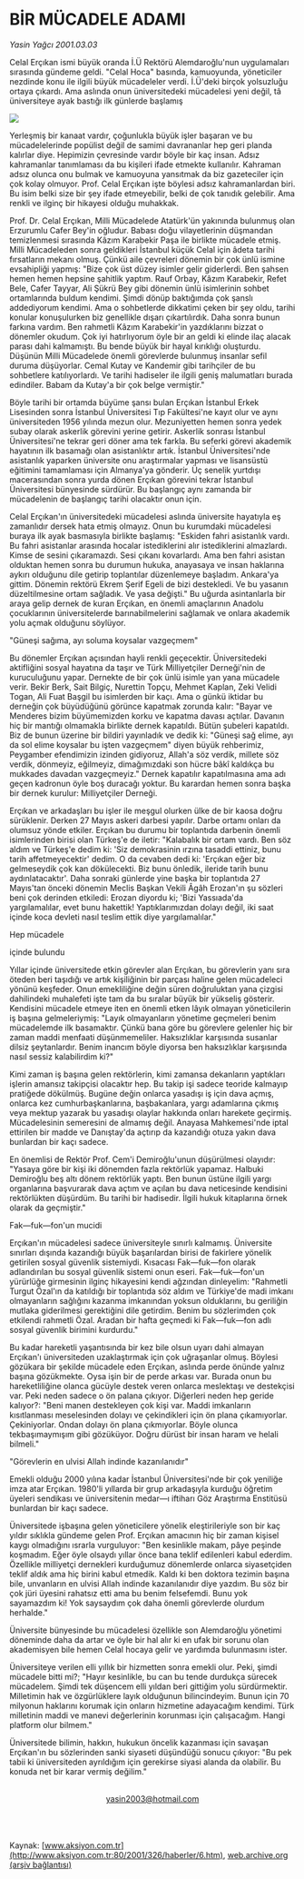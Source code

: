 # BİR MÜCADELE ADAMI

*Yasin Yağcı 2001.03.03*

<div>
 <p class="spot">
  Celal Erçıkan ismi büyük oranda İ.Ü Rektörü Alemdaroğlu'nun uygulamaları  sırasında gündeme geldi. "Celal Hoca" basında, kamuoyunda, yöneticiler  nezdinde konu ile ilgili büyük mücadeleler verdi.  İ.Ü'deki  birçok yolsuzluğu ortaya çıkardı.  Ama aslında onun üniversitedeki  mücadelesi yeni değil, tâ  üniversiteye ayak  bastığı ilk  günlerde başlamış
 </p>
 <p class="metin">
 </p>
 <img border="0" src="/web/20020428172201im_/http://www.aksiyon.com.tr/2001/326/resimler/Bir.jpg"/>
 <p class="metin">
  Yerleşmiş bir kanaat vardır, çoğunlukla büyük işler başaran ve bu mücadelelerinde popülist değil de samimi davrananlar hep geri planda kalırlar diye. Hepimizin çevresinde vardır böyle bir kaç insan. Adsız kahramanlar tanımlaması da bu kişileri ifade etmekte kullanılır. Kahraman adsız olunca onu bulmak ve kamuoyuna yansıtmak da biz gazeteciler için çok kolay olmuyor. Prof. Celal Erçıkan işte böylesi adsız kahramanlardan biri. Bu isim belki size bir şey ifade etmeyebilir, belki de çok tanıdık gelebilir. Ama renkli ve ilginç bir hikayesi olduğu muhakkak.
 </p>
 <p class="metin">
  Prof. Dr. Celal Erçıkan, Milli Mücadelede Atatürk'ün yakınında bulunmuş olan Erzurumlu Cafer Bey'in oğludur. Babası doğu vilayetlerinin düşmandan temizlenmesi sırasında Kâzım Karabekir Paşa ile birlikte mücadele etmiş. Milli Mücadeleden sonra geldikleri İstanbul küçük Celal için âdeta tarihi fırsatların mekanı olmuş. Çünkü aile çevreleri dönemin bir çok ünlü ismine evsahipliği yapmış: "Bize çok üst düzey isimler gelir giderlerdi. Ben şahsen hemen hemen hepsine şahitlik yaptım. Rauf Orbay, Kâzım Karabekir, Refet Bele, Cafer Tayyar, Ali Şükrü Bey gibi dönemin ünlü isimlerinin sohbet ortamlarında buldum kendimi. Şimdi dönüp baktığımda çok şanslı addediyorum kendimi. Ama o sohbetlerde dikkatimi çeken bir şey oldu, tarihi konular konuşulurken biz genellikle dışarı çıkartılırdık. Daha sonra bunun farkına vardım. Ben rahmetli Kâzım Karabekir'in yazdıklarını bizzat o dönemler okudum. Çok iyi hatırlıyorum öyle bir an geldi ki elinde ilaç alacak parası dahi kalmamıştı. Bu bende büyük bir hayal kırıklığı oluşturdu. Düşünün Milli Mücadelede önemli görevlerde bulunmuş insanlar sefil duruma düşüyorlar. Cemal Kutay ve Kandemir gibi tarihçiler de bu sohbetlere katılıyorlardı. Ve tarihi hadiseler ile ilgili geniş malumatları burada edindiler. Babam da Kutay'a bir çok belge vermiştir."
 </p>
 <p class="metin">
  Böyle tarihi bir ortamda büyüme şansı bulan Erçıkan İstanbul Erkek Lisesinden sonra İstanbul Üniversitesi Tıp Fakültesi'ne kayıt olur ve aynı üniversiteden 1956 yılında mezun olur. Mezuniyetten hemen sonra yedek subay olarak askerlik görevini yerine getirir. Askerlik sonrası İstanbul Üniversitesi'ne tekrar geri döner ama tek farkla. Bu seferki görevi akademik hayatının ilk basamağı olan asistanlıktır artık. İstanbul Üniversitesi'nde asistanlık yaparken üniversite onu araştırmalar yapması ve lisansüstü eğitimini tamamlaması için Almanya'ya gönderir. Üç senelik yurtdışı macerasından sonra yurda dönen Erçıkan görevini tekrar İstanbul Üniversitesi bünyesinde sürdürür. Bu başlangıç aynı zamanda bir mücadelenin de başlangıç tarihi olacaktır onun için.
 </p>
 <p class="metin">
  Celal Erçıkan'ın üniversitedeki mücadelesi aslında üniversite hayatıyla eş zamanlıdır dersek hata etmiş olmayız. Onun bu kurumdaki mücadelesi buraya ilk ayak basmasıyla birlikte başlamış: "Eskiden fahri asistanlık vardı. Bu fahri asistanlar arasında hocalar istediklerini alır istediklerini almazlardı. Kimse de sesini çıkaramazdı. Sesi çıkanı kovarlardı. Ama ben fahri asistan olduktan hemen sonra bu durumun hukuka, anayasaya ve insan haklarına aykırı olduğunu dile getirip toplantılar düzenlemeye başladım. Ankara'ya gittim. Dönemin rektörü Ekrem Şerif Egeli de bizi destekledi. Ve bu yasanın düzeltilmesine ortam sağladık. Ve yasa değişti." Bu uğurda asintanlarla bir araya gelip dernek de kuran Erçıkan, en önemli amaçlarının Anadolu çocuklarının üniversitelerde barınabilmelerini sağlamak ve onlara akademik yolu açmak olduğunu söylüyor.
 </p>
 <p class="metin">
  "Güneşi sağıma, ayı soluma koysalar vazgeçmem"
 </p>
 <p class="metin">
  Bu dönemler Erçıkan açısından hayli renkli geçecektir. Üniversitedeki aktifliğini sosyal hayatına da taşır ve Türk Milliyetçiler Derneği'nin de kuruculuğunu yapar. Dernekte de bir çok ünlü isimle yan yana mücadele verir. Bekir Berk, Sait Bilgiç, Nurettin Topçu, Mehmet Kaplan, Zeki Velidi Togan, Ali Fuat Başgil bu isimlerden bir kaçı. Ama o günkü iktidar bu derneğin çok büyüdüğünü görünce kapatmak zorunda kalır: "Bayar ve Menderes bizim büyümemizden korku ve kapatma davası açtılar. Davanın hiç bir mantığı olmamakla birlikte dernek kapatıldı. Bütün şubeleri kapatıldı. Biz de bunun üzerine bir bildiri yayınladık ve dedik ki: "Güneşi sağ elime, ayı da sol elime koysalar bu işten vazgeçmem" diyen büyük rehberimiz, Peygamber efendimizin izinden gidiyoruz, Allah'a söz verdik, millete söz verdik, dönmeyiz, eğilmeyiz, dimağımızdaki son hücre bâkî kaldıkça bu mukkades davadan vazgeçmeyiz." Dernek kapatılır kapatılmasına ama adı geçen kadronun öyle boş duracağı yoktur. Bu karardan hemen sonra başka bir dernek kurulur: Milliyetçiler Derneği.
 </p>
 <p class="metin">
  Erçıkan ve arkadaşları bu işler ile meşgul olurken ülke de bir kaosa doğru sürüklenir. Derken 27 Mayıs askeri darbesi yapılır. Darbe ortamı onları da olumsuz yönde etkiler. Erçıkan bu durumu bir toplantıda darbenin önemli isimlerinden birisi olan Türkeş'e de iletir: "Kalabalık bir ortam vardı. Ben söz aldım ve Türkeş'e dedim ki: 'Siz demokrasinin ırzına tasaddi ettiniz, bunu tarih affetmeyecektir' dedim. O da cevaben dedi ki: 'Erçıkan eğer biz gelmeseydik çok kan dökülecekti. Biz bunu önledik, ileride tarih bunu aydınlatacaktır'. Daha sonraki günlerde yine başka bir toplantıda 27 Mayıs'tan önceki dönemin Meclis Başkan Vekili Âgâh Erozan'ın şu sözleri beni çok derinden etkiledi: Erozan diyordu ki; 'Bizi Yassıada'da yargılamalılar, evet bunu hakettik! Yaptıklarımızdan dolayı değil, iki saat içinde koca devleti nasıl teslim ettik diye yargılamalılar."
 </p>
 <p class="metin">
  Hep mücadele
 </p>
 <p class="metin">
  içinde bulundu
 </p>
 <p class="metin">
  Yıllar içinde üniversitede etkin görevler alan Erçıkan, bu görevlerin yanı sıra öteden beri taşıdığı ve artık kişiliğinin bir parçası haline gelen mücadeleci yönünü keşfeder. Onun emekliliğine değin süren doğruluktan yana çizgisi dahilindeki muhalefeti işte tam da bu sıralar büyük bir yükseliş gösterir. Kendisini mücadele etmeye iten en önemli etken lâyık olmayan yöneticilerin iş başına gelmeleriymiş: "Layık olmayanların yönetime geçmeleri benim mücadelemde ilk basamaktır. Çünkü bana göre bu görevlere gelenler hiç bir zaman maddi menfaati düşünmemeliler. Haksızlıklar karşısında susanlar dilsiz şeytanlardır. Benim inancım böyle diyorsa ben haksızlıklar karşısında nasıl sessiz kalabilirdim ki?"
 </p>
 <p class="metin">
  Kimi zaman iş başına gelen rektörlerin, kimi zamansa dekanların yaptıkları işlerin amansız takipçisi olacaktır hep. Bu takip işi sadece teoride kalmayıp pratiğede dökülmüş. Bugüne değin onlarca yasadışı iş için dava açmış, onlarca kez cumhurbaşkanlarına, başbakanlara, yargı adamlarına çıkmış veya mektup yazarak bu yasadışı olaylar hakkında onları harekete geçirmiş. Mücadelesinin semeresini de almamış değil. Anayasa Mahkemesi'nde iptal ettirilen bir madde ve Danıştay'da açtırıp da kazandığı otuza yakın dava bunlardan bir kaçı sadece.
 </p>
 <p class="metin">
  En önemlisi de Rektör Prof. Cem'i Demiroğlu'unun düşürülmesi olayıdır: "Yasaya göre bir kişi iki dönemden fazla rektörlük yapamaz. Halbuki Demiroğlu beş altı dönem rektörlük yaptı. Ben bunun üstüne ilgili yargı organlarına başvurarak dava açtım ve açılan bu dava neticesinde kendisini rektörlükten düşürdüm. Bu tarihi bir hadisedir. İlgili hukuk kitaplarına örnek olarak da geçmiştir."
 </p>
 <p class="metin">
  Fak—fuk—fon'un mucidi
 </p>
 <p class="metin">
  Erçıkan'ın mücadelesi sadece üniversiteyle sınırlı kalmamış. Üniversite sınırları dışında kazandığı büyük başarılardan birisi de fakirlere yönelik getirilen sosyal güvenlik sistemiydi. Kısacası Fak—fuk—fon olarak adlandırılan bu sosyal güvenlik sistemi onun eseri. Fak—fuk—fon'un yürürlüğe girmesinin ilginç hikayesini kendi ağzından dinleyelim: "Rahmetli Turgut Özal'ın da katıldığı bir toplantıda söz aldım ve Türkiye'de madi imkanı olmayanların sağlığını kazanma imkanından yoksun olduklarını, bu geriliğin mutlaka giderilmesi gerektiğini dile getirdim. Benim bu sözlerimden çok etkilendi rahmetli Özal. Aradan bir hafta geçmedi ki Fak—fuk—fon adlı sosyal güvenlik birimini kurdurdu."
 </p>
 <p class="metin">
  Bu kadar hareketli yaşantısında bir kez bile olsun uyarı dahi almayan Erçıkan'ı üniversiteden uzaklaştırmak için çok uğraşanlar olmuş. Böylesi gözükara bir şekilde mücadele eden Erçıkan, aslında perde önünde yalnız başına gözükmekte. Oysa işin bir de perde arkası var. Burada onun bu hareketliliğine olanca gücüyle destek veren onlarca meslektaşı ve destekçisi var. Peki neden sadece o ön palana çıkıyor. Diğerleri neden hep geride kalıyor?: "Beni manen destekleyen çok kişi var. Maddi imkanların kısıtlanması meselesinden dolayı ve çekindikleri için ön plana çıkamıyorlar. Çekiniyorlar. Ondan dolayı ön plana çıkmıyorlar. Böyle olunca tekbaşımaymışım gibi gözüküyor. Doğru dürüst bir insan haram ve helali bilmeli."
 </p>
 <p class="metin">
  "Görevlerin en ulvisi Allah indinde kazanılanıdır"
 </p>
 <p class="metin">
  Emekli olduğu 2000 yılına kadar İstanbul Üniversitesi'nde bir çok yeniliğe imza atar Erçıkan. 1980'li yıllarda bir grup arkadaşıyla kurduğu öğretim üyeleri sendikası ve üniversitenin medar—ı iftiharı Göz Araştırma Enstitüsü bunlardan bir kaçı sadece.
 </p>
 <p class="metin">
  Üniversitede işbaşına gelen yöneticilere yönelik eleştirileriyle son bir kaç yıldır sıklıkla gündeme gelen Prof. Erçıkan amacının hiç bir zaman kişisel kaygı olmadığını ısrarla vurguluyor: "Ben kesinlikle makam, pâye peşinde koşmadım. Eğer öyle olsaydı yıllar önce bana teklif edilenleri kabul ederdim. Özellikle milliyetçi dernekleri kurduğumuz dönemlerde onlarca siyasetçiden teklif aldık ama hiç birini kabul etmedik. Kaldı ki ben doktora tezimin başına bile, unvanların en ulvisi Allah indinde kazanılanıdır diye yazdım. Bu söz bir çok jüri üyesini rahatsız etti ama bu benim felsefemdi. Bunu yok sayamazdım ki! Yok saysaydım çok daha önemli görevlerde olurdum herhalde."
 </p>
 <p class="metin">
  Üniversite bünyesinde bu mücadelesi özellikle son Alemdaroğlu yönetimi döneminde daha da artar ve öyle bir hal alır ki en ufak bir sorunu olan akademisyen bile hemen Celal hocaya gelir ve yardımda bulunmasını ister.
 </p>
 <p class="metin">
  Üniversiteye verilen elli yıllık bir hizmetten sonra emekli olur. Peki, şimdi mücadele bitti mi?; "Hayır kesinlikle, bu can bu tende durdukça sürecek mücadelem. Şimdi tek düşencem elli yıldan beri gittiğim yolu sürdürmektir. Milletimin hak ve özgürlüklere layık olduğunun bilincindeyim. Bunun için 70 milyonun haklarını korumak için onların hizmetine adayacağım kendimi. Türk milletinin maddi ve manevi değerlerinin korunması için çalışacağım. Hangi platform olur bilmem."
 </p>
 <p class="metin">
  Üniversitede bilimin, hakkın, hukukun öncelik kazanması için savaşan Erçıkan'ın bu sözlerinden sanki siyaseti düşündüğü sonucu çıkıyor: "Bu pek tabii ki üniversiteden ayrıldığım için gerekirse siyasi alanda da olabilir. Bu konuda net bir karar vermiş değilim."
 </p>
 <br/>
 <center>
  <a class="anaorta" href="http://web.archive.org/web/20020428172201/mailto:yasin2003@hotmail.com">
   yasin2003@hotmail.com
  </a>
 </center>
 <br/>
 <br/>
 <br/>
</div>

Kaynak: [www.aksiyon.com.tr](http://www.aksiyon.com.tr:80/2001/326/haberler/6.htm), [web.archive.org (arşiv bağlantısı)](http://web.archive.org/web/20020428172201/http://www.aksiyon.com.tr:80/2001/326/haberler/6.htm)
